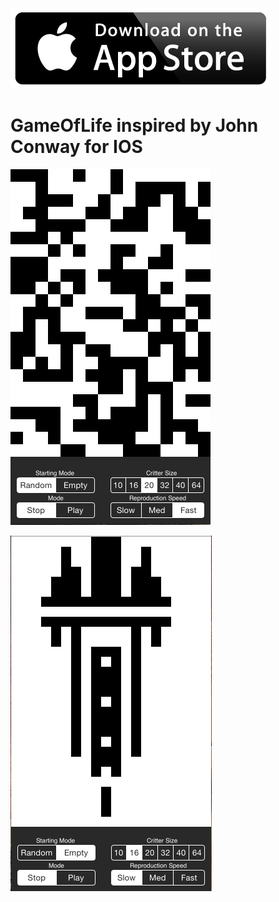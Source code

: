 

[![Foo](https://raw.githubusercontent.com/william-fiset/GameOfLife/master/download-on-the-app-store-button.png)](https://itunes.apple.com/us/artist/william-fiset/id918743897)

GameOfLife inspired by John Conway for IOS
=======

![Alt text](https://raw.githubusercontent.com/william-fiset/GameOfLife/master/ScreenShots/gameoflife.png "Game O Life Screenshot")

![Alt text](https://raw.githubusercontent.com/william-fiset/GameOfLife/master/ScreenShots/gameoflife_draw.png "Game O Life Screenshot")

